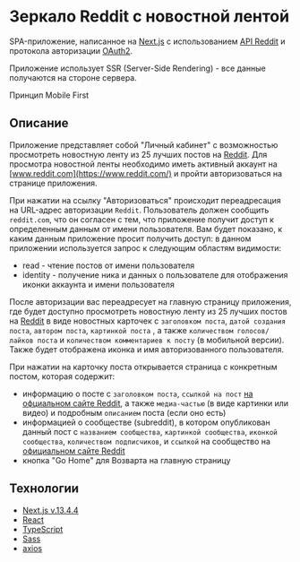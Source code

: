 # Зеркало Reddit c новостной лентой
SPA-приложение, написанное на [Next.js](https://nextjs.org/) с использованием [API Reddit](https://www.reddit.com/dev/api/) и протокола авторизации [OAuth2](https://github.com/reddit-archive/reddit/wiki/OAuth2).

Приложение использует SSR (Server-Side Rendering) - все данные получаются на стороне сервера.

Принцип Mobile First

## Описание
Приложение представляет собой "Личный кабинет" с возможностью просмотреть новостную ленту из 25 лучших постов на [Reddit](https://www.reddit.com/).
Для просмотра новостной ленты необходимо иметь активный аккаунт на [www.reddit.com](https://www.reddit.com/) и пройти авторизоваться на странице приложения.

При нажатии на ссылку "Авторизоваться" происходит переадресация на URL-адрес авторизации `Reddit`. Пользователь должен сообщить `reddit.com`, что он согласен с тем, что приложение получит доступ к определенным данным от имени пользователя. Вам будет показано, к каким данным приложение просит получить доступ: в данном приложении используется запрос к следующим областям видимости:
* read - чтение постов от имени пользователя
* identity - получение ника и данных о пользователе для отображения иконки аккаунта и имени пользователя

После авторизации вас переадресует на главную страницу приложения, где будет доступно просмотреть новостную ленту из 25 лучших постов на [Reddit](https://www.reddit.com/) в виде новостных карточек с `заголовком поста`, `датой создания поста`, `автором поста`, `картинкой поста` , а также `количеством голосов/лайков поста` и `количеством комментариев к посту` (в мобильной версии). Также будет отображена иконка и имя авторизованного пользователя.

При нажатии на карточку поста открывается страница с конкретным постом, которая содержит: 
- информацию о посте с `заголовком поста`, `ссылкой на пост` [на офциальном сайте Reddit](https://www.reddit.com/), а также `медиа-частью` (в виде картинки или видео) и подробным `описанием` поста (если оно есть) 
- информацией о сообществе (subreddit), в котором опубликован данный пост c `названием сообщества`, `картинкой сообщества`, `иконкой сообщества`, `количеством подписчиков`, и `ссылкой` на сообщество на [ официальном сайте Reddit](https://www.reddit.com/)
- кнопка "Go Home" для Возварта на главную страницу

## Технологии
- [Next.js v.13.4.4](https://nextjs.org/)
- [React](https://react.dev/)
- [TypeScript](https://www.typescriptlang.org/)
- [Sass](https://sass-scss.ru/)
- [axios](https://axios-http.com/ru/)

